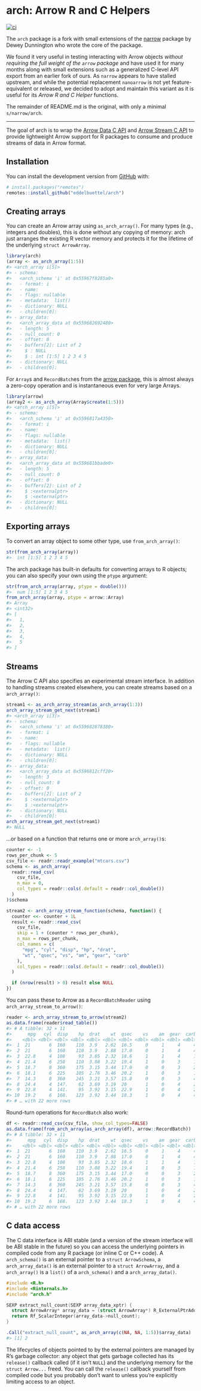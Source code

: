 
# arch: Arrow R and C Helpers

[![ci](https://github.com/eddelbuettel/arch/actions/workflows/ci.yaml/badge.svg)](https://github.com/eddelbuettel/arch/actions/workflows/ci.yaml)

The `arch` package is a fork with small extensions of the
[narrow](https://github.com/paleolimbot/narrow) package by Dewey Dunnington
who wrote the core of the package.  

We found it very useful in testing interacting with Arrow objects _without
requiring the full weight of the `arrow` package_ and have used it for many
months along with small extensions such as a generalized C-level API export
from an earlier fork of ours.  As `narrow` appears to have stalled upstream,
and while the potential replacement `nanoarrow` is not yet feature-equivalent
or released, we decided to adopt and maintain this variant as it is useful
for its _Arrow R and C Helper_ functions.

The remainder of README.md is the original, with only a minimal `s/narrow/arch`.

---

The goal of arch is to wrap the [Arrow Data C
API](https://arrow.apache.org/docs/format/CDataInterface.html) and
[Arrow Stream C
API](https://arrow.apache.org/docs/format/CStreamInterface.html) to
provide lightweight Arrow support for R packages to consume and produce
streams of data in Arrow format.

## Installation

You can install the development version from
[GitHub](https://github.com/) with:

``` r
# install.packages("remotes")
remotes::install_github("eddelbuettel/arch")
```

## Creating arrays

You can create an Arrow array using `as_arch_array()`. For many types
(e.g., integers and doubles), this is done without any copying of
memory: arch just arranges the existing R vector memory and protects
it for the lifetime of the underlying `struct ArrowArray`.

``` r
library(arch)
(array <- as_arch_array(1:5))
#> <arch_array i[5]>
#> - schema:
#>   <arch_schema 'i' at 0x55967f8285a0>
#>   - format: i
#>   - name: 
#>   - flags: nullable
#>   - metadata:  list()
#>   - dictionary: NULL
#>   - children[0]:
#> - array_data:
#>   <arch_array_data at 0x559682692480>
#>   - length: 5
#>   - null_count: 0
#>   - offset: 0
#>   - buffers[2]: List of 2
#>     $ : NULL
#>     $ : int [1:5] 1 2 3 4 5
#>   - dictionary: NULL
#>   - children[0]:
```

For `Array`s and `RecordBatch`es from the [arrow
package](https://arrow.apache.org/docs/r/), this is almost always a
zero-copy operation and is instantaneous even for very large Arrays.

``` r
library(arrow)
(array2 <- as_arch_array(Array$create(1:5)))
#> <arch_array i[5]>
#> - schema:
#>   <arch_schema 'i' at 0x5596817a4350>
#>   - format: i
#>   - name: 
#>   - flags: nullable
#>   - metadata:  list()
#>   - dictionary: NULL
#>   - children[0]:
#> - array_data:
#>   <arch_array_data at 0x559681bbade0>
#>   - length: 5
#>   - null_count: 0
#>   - offset: 0
#>   - buffers[2]: List of 2
#>     $ :<externalptr> 
#>     $ :<externalptr> 
#>   - dictionary: NULL
#>   - children[0]:
```

## Exporting arrays

To convert an array object to some other type, use
`from_arch_array()`:

``` r
str(from_arch_array(array))
#>  int [1:5] 1 2 3 4 5
```

The arch package has built-in defaults for converting arrays to R
objects; you can also specify your own using the `ptype` argument:

``` r
str(from_arch_array(array, ptype = double()))
#>  num [1:5] 1 2 3 4 5
from_arch_array(array, ptype = arrow::Array)
#> Array
#> <int32>
#> [
#>   1,
#>   2,
#>   3,
#>   4,
#>   5
#> ]
```

## Streams

The Arrow C API also specifies an experimental stream interface. In
addition to handling streams created elsewhere, you can create streams
based on a `arch_array()`:

``` r
stream1 <- as_arch_array_stream(as_arch_array(1:3))
arch_array_stream_get_next(stream1)
#> <arch_array i[3]>
#> - schema:
#>   <arch_schema 'i' at 0x559682878380>
#>   - format: i
#>   - name: 
#>   - flags: nullable
#>   - metadata:  list()
#>   - dictionary: NULL
#>   - children[0]:
#> - array_data:
#>   <arch_array_data at 0x5596812cff20>
#>   - length: 3
#>   - null_count: 0
#>   - offset: 0
#>   - buffers[2]: List of 2
#>     $ :<externalptr> 
#>     $ :<externalptr> 
#>   - dictionary: NULL
#>   - children[0]:
arch_array_stream_get_next(stream1)
#> NULL
```

…or based on a function that returns one or more `arch_array()`s:

``` r
counter <- -1
rows_per_chunk <- 5
csv_file <- readr::readr_example("mtcars.csv")
schema <- as_arch_array(
  readr::read_csv(
    csv_file,
    n_max = 0,
    col_types = readr::cols(.default = readr::col_double())
  )
)$schema

stream2 <- arch_array_stream_function(schema, function() {
  counter <<- counter + 1L
  result <- readr::read_csv(
    csv_file,
    skip = 1 + (counter * rows_per_chunk),
    n_max = rows_per_chunk,
    col_names = c(
      "mpg", "cyl", "disp", "hp", "drat",
      "wt", "qsec", "vs", "am", "gear", "carb"
    ),
    col_types = readr::cols(.default = readr::col_double())
  )

  if (nrow(result) > 0) result else NULL
})
```

You can pass these to Arrow as a `RecordBatchReader` using
`arch_array_stream_to_arrow()`:

``` r
reader <- arch_array_stream_to_arrow(stream2)
as.data.frame(reader$read_table())
#> # A tibble: 32 × 11
#>      mpg   cyl  disp    hp  drat    wt  qsec    vs    am  gear  carb
#>    <dbl> <dbl> <dbl> <dbl> <dbl> <dbl> <dbl> <dbl> <dbl> <dbl> <dbl>
#>  1  21       6  160    110  3.9   2.62  16.5     0     1     4     4
#>  2  21       6  160    110  3.9   2.88  17.0     0     1     4     4
#>  3  22.8     4  108     93  3.85  2.32  18.6     1     1     4     1
#>  4  21.4     6  258    110  3.08  3.22  19.4     1     0     3     1
#>  5  18.7     8  360    175  3.15  3.44  17.0     0     0     3     2
#>  6  18.1     6  225    105  2.76  3.46  20.2     1     0     3     1
#>  7  14.3     8  360    245  3.21  3.57  15.8     0     0     3     4
#>  8  24.4     4  147.    62  3.69  3.19  20       1     0     4     2
#>  9  22.8     4  141.    95  3.92  3.15  22.9     1     0     4     2
#> 10  19.2     6  168.   123  3.92  3.44  18.3     1     0     4     4
#> # … with 22 more rows
```

Round-turn operations for `RecordBatch` also work:

``` r
df <- readr::read_csv(csv_file, show_col_types=FALSE)
as.data.frame(from_arch_array(as_arch_array(df), arrow::RecordBatch)) 
#> # A tibble: 32 × 11
#>      mpg   cyl  disp    hp  drat    wt  qsec    vs    am  gear  carb
#>    <dbl> <dbl> <dbl> <dbl> <dbl> <dbl> <dbl> <dbl> <dbl> <dbl> <dbl>
#>  1  21       6  160    110  3.9   2.62  16.5     0     1     4     4
#>  2  21       6  160    110  3.9   2.88  17.0     0     1     4     4
#>  3  22.8     4  108     93  3.85  2.32  18.6     1     1     4     1
#>  4  21.4     6  258    110  3.08  3.22  19.4     1     0     3     1
#>  5  18.7     8  360    175  3.15  3.44  17.0     0     0     3     2
#>  6  18.1     6  225    105  2.76  3.46  20.2     1     0     3     1
#>  7  14.3     8  360    245  3.21  3.57  15.8     0     0     3     4
#>  8  24.4     4  147.    62  3.69  3.19  20       1     0     4     2
#>  9  22.8     4  141.    95  3.92  3.15  22.9     1     0     4     2
#> 10  19.2     6  168.   123  3.92  3.44  18.3     1     0     4     4
#> # … with 22 more rows
```

## C data access

The C data interface is ABI stable (and a version of the stream
interface will be ABI stable in the future) so you can access the
underlying pointers in compiled code from any R package (or inline C or
C++ code). A `arch_schema()` is an external pointer to a
`struct ArrowSchema`, a `arch_array_data()` is an external pointer to
a `struct ArrowArray`, and a `arch_array()` is a `list()` of a
`arch_schema()` and a `arch_array_data()`.

``` c
#include <R.h>
#include <Rinternals.h>
#include "arch.h"

SEXP extract_null_count(SEXP array_data_xptr) {
  struct ArrowArray* array_data = (struct ArrowArray*) R_ExternalPtrAddr(array_data_xptr);
  return Rf_ScalarInteger(array_data->null_count);
}
```

``` r
.Call("extract_null_count", as_arch_array(c(NA, NA, 1:5))$array_data)
#> [1] 2
```

The lifecycles of objects pointed to by the external pointers are
managed by R’s garbage collector: any object that gets garbage collected
has its `release()` callback called (if it isn’t `NULL`) and the
underlying memory for the `struct Arrow...` freed. You can call the
`release()` callback yourself from compiled code but you probably don’t
want to unless you’re explicitly limiting access to an object.
